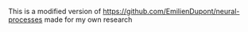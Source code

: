 This is a modified version of https://github.com/EmilienDupont/neural-processes made for my own research
